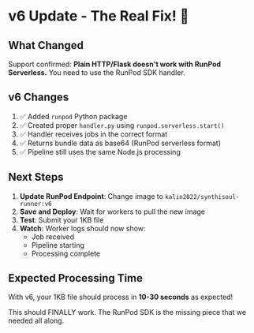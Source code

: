 # v6 Update - The Real Fix! 🎯

## What Changed

Support confirmed: **Plain HTTP/Flask doesn't work with RunPod Serverless.** You need to use the RunPod SDK handler.

## v6 Changes

1. ✅ Added `runpod` Python package
2. ✅ Created proper `handler.py` using `runpod.serverless.start()`
3. ✅ Handler receives jobs in the correct format
4. ✅ Returns bundle data as base64 (RunPod serverless format)
5. ✅ Pipeline still uses the same Node.js processing

## Next Steps

1. **Update RunPod Endpoint**: Change image to `kalin2022/synthisoul-runner:v6`
2. **Save and Deploy**: Wait for workers to pull the new image
3. **Test**: Submit your 1KB file
4. **Watch**: Worker logs should now show:
   - Job received
   - Pipeline starting
   - Processing complete

## Expected Processing Time

With v6, your 1KB file should process in **10-30 seconds** as expected!

This should FINALLY work. The RunPod SDK is the missing piece that we needed all along.

